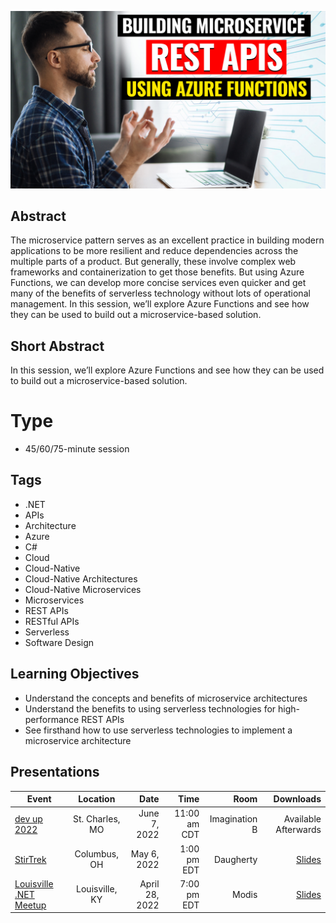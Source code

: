 ![Building Microservice REST APIs Using Azure Functions](Thumbnail.jpg)

## Abstract
The microservice pattern serves as an excellent practice in building modern applications to be more resilient and reduce dependencies across the multiple parts of a product. But generally, these involve complex web frameworks and containerization to get those benefits. But using Azure Functions, we can develop more concise services even quicker and get many of the benefits of serverless technology without lots of operational management. In this session, we’ll explore Azure Functions and see how they can be used to build out a microservice-based solution.

## Short Abstract
In this session, we’ll explore Azure Functions and see how they can be used to build out a microservice-based solution.

# Type
* 45/60/75-minute session

## Tags
* .NET
* APIs
* Architecture
* Azure
* C#
* Cloud
* Cloud-Native
* Cloud-Native Architectures
* Cloud-Native Microservices
* Microservices
* REST APIs
* RESTful APIs
* Serverless
* Software Design

## Learning Objectives
* Understand the concepts and benefits of microservice architectures
* Understand the benefits to using serverless technologies for high-performance REST APIs
* See firsthand how to use serverless technologies to implement a microservice architecture

## Presentations

| Event | Location | Date | Time | Room | Downloads |
|-------|:--------:|-----:|-----:|-----:|----------:|
| [dev up 2022](https://www.devupconf.org/speakers/chad-green) | St. Charles, MO | June 7, 2022 | 11:00 am CDT | Imagination B | Available Afterwards |
| [StirTrek](https://stirtrek.com/speakers/2022/Chad-Green.html#abstract) | Columbus, OH | May 6, 2022 | 1:00 pm EDT | Daugherty | [Slides](https://github.com/TaleLearnCode/BuildingMicroserviceRESTAPIsUsingAzureFunctions/blob/main/Presentations/Building_Microservice_REST_APIs_Using_Azure_Functions-StirTrek.pdf) |
| [Louisville .NET Meetup](https://www.meetup.com/Louisville-DotNet/events/285367376/) | Louisville, KY | April 28, 2022 | 7:00 pm EDT | Modis | [Slides](https://github.com/TaleLearnCode/BuildingMicroserviceRESTAPIsUsingAzureFunctions/blob/main/Presentations/Building_Microservice_REST_APIs_Using_Azure_Functions-LouDotNet.pdf) |
